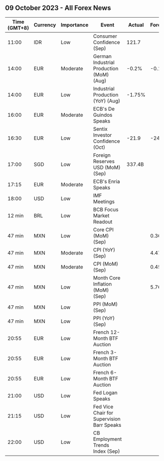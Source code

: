 ## 09 October 2023 - All Forex News

| Time (GMT+8) | Currency | Importance | Event | Actual | Forecast | Previous |
|------|----------|------------|-------|--------|----------|----------|
| 11:00 | IDR | Low | Consumer Confidence (Sep) | 121.7 |  | 125.2 |
| 14:00 | EUR | Moderate | German Industrial Production (MoM) (Aug) | -0.2% | -0.1% | -0.6% |
| 14:00 | EUR | Low | Industrial Production (YoY) (Aug) | -1.75% |  | -2.04% |
| 16:00 | EUR | Moderate | ECB's De Guindos Speaks |  |  |  |
| 16:30 | EUR | Low | Sentix Investor Confidence (Oct) | -21.9 | -24.0 | -21.5 |
| 17:00 | SGD | Low | Foreign Reserves USD (MoM) (Sep) | 337.4B |  | 337.3B |
| 17:15 | EUR | Moderate | ECB's Enria Speaks |  |  |  |
| 18:00 | USD | Low | IMF Meetings |  |  |  |
| 12 min | BRL | Low | BCB Focus Market Readout |  |  |  |
| 47 min | MXN | Low | Core CPI (MoM) (Sep) |  | 0.36% | 0.27% |
| 47 min | MXN | Moderate | CPI (YoY) (Sep) |  | 4.47% | 4.64% |
| 47 min | MXN | Moderate | CPI (MoM) (Sep) |  | 0.45% | 0.55% |
| 47 min | MXN | Low | Month Core Inflation (MoM) (Sep) |  | 5.76% | 6.08% |
| 47 min | MXN | Low | PPI (MoM) (Sep) |  |  | 0.50% |
| 47 min | MXN | Low | PPI (YoY) (Sep) |  |  | 0.10% |
| 20:55 | EUR | Low | French 12-Month BTF Auction |  |  | 3.787% |
| 20:55 | EUR | Low | French 3-Month BTF Auction |  |  | 3.773% |
| 20:55 | EUR | Low | French 6-Month BTF Auction |  |  | 3.828% |
| 21:00 | USD | Low | Fed Logan Speaks |  |  |  |
| 21:15 | USD | Low | Fed Vice Chair for Supervision Barr Speaks |  |  |  |
| 22:00 | USD | Low | CB Employment Trends Index (Sep) |  |  | 113.02 |
